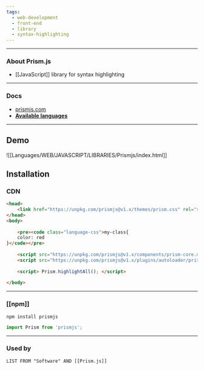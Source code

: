 ```yaml
---
tags:
  - web-development
  - front-end
  - library
  - syntax-highlighting
---
```

---

### About Prism.js

- [[JavaScript]] library for syntax highlighting

---

### Docs

- [prismjs.com](https://prismjs.com/)
- **[Available languages](https://prismjs.com/#supported-languages)**

---

## Demo

![[Languages/WEB/JAVASCRIPT/LIBRARIES/Prismjs/index.html]]

## Installation

### CDN

```html
<head>
	<link href="https://unpkg.com/prismjs@v1.x/themes/prism.css" rel="stylesheet" />
</head>
<body>
	
	<pre><code class="language-css">my-class{
	color: red
}</code></pre>
	
	<script src="https://unpkg.com/prismjs@v1.x/components/prism-core.min.js"></script>
	<script src="https://unpkg.com/prismjs@v1.x/plugins/autoloader/prism-autoloader.min.js"></script>
	
	<script> Prism.highlightAll(); </script>
	
</body>
```

---

### [[npm]]

```shell
npm install prismjs
```

```js
import Prism from 'prismjs';
```

---

### Used by

```dataview
LIST FROM "Software" AND [[Prism.js]]
```